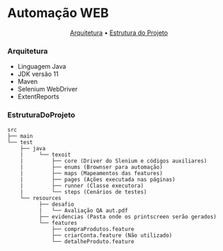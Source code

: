 # Automação WEB

<p align="center">
	<a href="#Arquitetura">Arquitetura</a> •
	<a href="#EstruturaDoProjeto">Estrutura do Projeto</a>
</p>

### Arquitetura

- Linguagem Java
- JDK versão 11
- Maven
- Selenium WebDriver
- ExtentReports

### EstruturaDoProjeto

```
src
├── main
└── test
    ├── java
    |	  └── texoit
    |		  ├── core (Driver do Slenium e códigos auxiliares)
    |		  ├── enums (Brownser para automação)
    |		  ├── maps (Mapeamentos das features)
    |		  ├── pages (Ações executada nas páginas)
    |		  ├── runner (Classe executora)
    |		  └── steps (Cenários de testes)
    └── resources
    	  ├── desafio
    	  |	  └── Avaliação QA aut.pdf
    	  ├── evidencias (Pasta onde os printscreen serão gerados)
    	  └── features
    	  	  ├── compraProdutos.feature
    	   	  ├── criarConta.feature (Não utilizado)
   	 	      └── detalheProduto.feature

```

